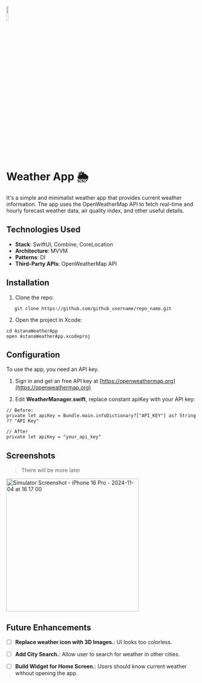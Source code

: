 <div align="row">
  <img src="https://github.com/user-attachments/assets/348a4c1b-4b43-46bc-82ef-f4abd050892c" style="width: 10%">  
  <h1>Weather App 🌦️</h1>
</div>

It's a simple and minimalist weather app that provides current weather information. The app uses the OpenWeatherMap API to fetch real-time and hourly forecast weather data, air quality index, and other useful details.  

## Technologies Used 
- __Stack__: SwiftUI, Combine, CoreLocation
- __Architecture__: MVVM
- __Patterns__: DI
- __Third-Party APIs__: OpenWeatherMap API
  
## Installation 
1. Clone the repo:
```
   git clone https://github.com/github_username/repo_name.git
```

2. Open the project in Xcode:
```
cd AstanaWeatherApp
open AstanaWeatherApp.xcodeproj
```

## Configuration
To use the app, you need an API key.

1. Sign in and get an free API key at [https://openweathermap.org](https://openweathermap.org)

2. Edit __WeatherManager.swift__, replace constant apiKey with your API key:
```
// Before:
private let apiKey = Bundle.main.infoDictionary?["API_KEY"] as? String ?? "API Key"

// After
private let apiKey = "your_api_key"
```

## Screenshots
> There will be more later

<div align="row">
  <img src="https://github.com/user-attachments/assets/e13d8065-3be3-4137-9a97-094757e2b45d" height="350" alt="Simulator Screenshot - iPhone 16 Pro - 2024-11-04 at 16 17 00">
</div>

## Future Enhancements 
- [ ] __Replace weather icon with 3D Images.__: UI looks too colorless.
- [ ] __Add City Search.__: Allow user to search for weather in other cities.
- [ ] __Build Widget for Home Screen.__: Users should know current weather without opening the app.

